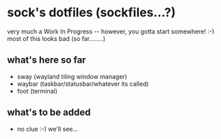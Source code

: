 # sock's dotfiles (sockfiles...?)
very much a Work In Progress -- however, you gotta start somewhere! :-)
most of this looks bad (so far........)

## what's here so far
- sway (wayland tiling window manager)
- waybar (taskbar/statusbar/whatever its called)
- foot (terminal)

## what's to be added
- no clue :-) we'll see...
